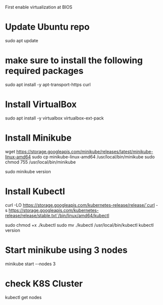 First enable virtualization at BIOS

# Update Ubuntu repo
sudo apt update

# make sure to install the following required packages
sudo apt install -y apt-transport-https curl

# Install VirtualBox
sudo apt install -y virtualbox virtualbox-ext-pack

# Install Minikube
wget https://storage.googleapis.com/minikube/releases/latest/minikube-linux-amd64
sudo cp minikube-linux-amd64 /usr/local/bin/minikube
sudo chmod 755 /usr/local/bin/minikube

sudo minikube version

# Install Kubectl
curl -LO https://storage.googleapis.com/kubernetes-release/release/`curl -s https://storage.googleapis.com/kubernetes-release/release/stable.txt`/bin/linux/amd64/kubectl

sudo chmod +x ./kubectl
sudo mv ./kubectl /usr/local/bin/kubectl
kubectl version

# Start minikube using 3 nodes
minikube start --nodes 3

# check K8S Cluster
kubectl get nodes
